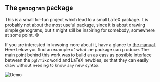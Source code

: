 ## The `genogram` package

This is a small for-fun project which lead to a small LaTeX package.
It is probably not about the most useful package, since it is about drawing simple genograms, but it might still be inspiring for somebody, somewhere at some point. :sweat_smile:

If you are interested in knwoing more about it, have a glance to [the manual](genogram_manual.pdf). Here below you find an example of what the package can produce.
The main point behind this work was to build an as easy as possible interface between the `pgf/TikZ` world and LaTeX newbies, so that they can easily draw without needing to know any new syntax.

![Demo](../images/genogram_example.png?raw=true)
